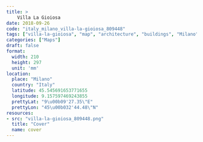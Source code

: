 ```yaml
---
title: > 
    Villa La Gioiosa
date: 2018-09-26
code: "italy_milano_villa-la-gioiosa_809448"
tags: ["villa-la-gioiosa", "map", "architecture", "buildings", "Milano", "Italy"]
categories: ["Maps"]
draft: false
format:
  width: 210
  height: 297
  unit: 'mm'
location:
  place: "Milano"
  country: "Italy"
  latitude: 45.545691653771655
  longitude: 9.157597469243855
  prettyLat: "9\u00b09'27.35\"E"
  prettyLon: "45\u00b032'44.48\"N"
resources:
- src: "villa-la-gioiosa_809448.png"
  title: "Cover"
  name: cover
---
```

